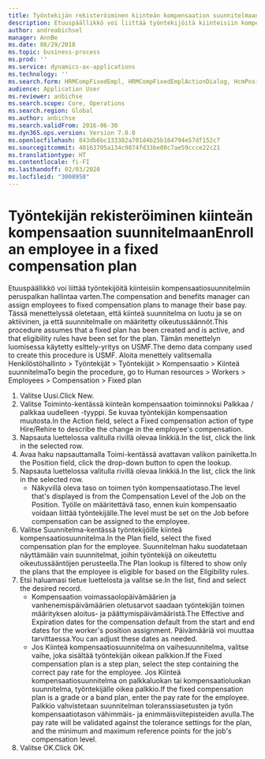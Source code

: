 ```yaml
---
title: Työntekijän rekisteröiminen kiinteän kompensaation suunnitelmaan
description: Etuuspäällikkö voi liittää työntekijöitä kiinteisiin kompensaatiosuunnitelmiin peruspalkan hallintaa varten.
author: andreabichsel
manager: AnnBe
ms.date: 08/29/2018
ms.topic: business-process
ms.prod: ''
ms.service: dynamics-ax-applications
ms.technology: ''
ms.search.form: HRMCompFixedEmpl, HRMCompFixedEmplActionDialog, HcmPositionLookup, HRMCompRefPointLookup
audience: Application User
ms.reviewer: anbichse
ms.search.scope: Core, Operations
ms.search.region: Global
ms.author: anbichse
ms.search.validFrom: 2016-06-30
ms.dyn365.ops.version: Version 7.0.0
ms.openlocfilehash: 843db6bc133382a701d4b25b164794e57df152c7
ms.sourcegitcommit: 40163705a134c9874fd33be80c7ae59ccce22c21
ms.translationtype: HT
ms.contentlocale: fi-FI
ms.lasthandoff: 02/03/2020
ms.locfileid: "3008958"
---
```

# <a name="enroll-an-employee-in-a-fixed-compensation-plan"></a><span data-ttu-id="51c36-103">Työntekijän rekisteröiminen kiinteän kompensaation suunnitelmaan</span><span class="sxs-lookup"><span data-stu-id="51c36-103">Enroll an employee in a fixed compensation plan</span></span>

<span data-ttu-id="51c36-104">Etuuspäällikkö voi liittää työntekijöitä kiinteisiin kompensaatiosuunnitelmiin peruspalkan hallintaa varten.</span><span class="sxs-lookup"><span data-stu-id="51c36-104">The compensation and benefits manager can assign employees to fixed compensation plans to manage their base pay.</span></span> <span data-ttu-id="51c36-105">Tässä menettelyssä oletetaan, että kiinteä suunnitelma on luotu ja se on aktiivinen, ja että suunnitelmalle on määritetty oikeutussäännöt.</span><span class="sxs-lookup"><span data-stu-id="51c36-105">This procedure assumes that a fixed plan has been created and is active, and that eligibility rules have been set for the plan.</span></span> <span data-ttu-id="51c36-106">Tämän menettelyn luomisessa käytetty esittely-yritys on USMF.</span><span class="sxs-lookup"><span data-stu-id="51c36-106">The demo data company used to create this procedure is USMF.</span></span> <span data-ttu-id="51c36-107">Aloita menettely valitsemalla Henkilöstöhallinto > Työntekijät > Työntekijät > Kompensaatio > Kiinteä suunnitelma</span><span class="sxs-lookup"><span data-stu-id="51c36-107">To begin the procedure, go to Human resources > Workers > Employees > Compensation > Fixed plan</span></span>

1. <span data-ttu-id="51c36-108">Valitse Uusi.</span><span class="sxs-lookup"><span data-stu-id="51c36-108">Click New.</span></span>
2. <span data-ttu-id="51c36-109">Valitse Toiminto-kentässä kiinteän kompensaation toiminnoksi Palkkaa / palkkaa uudelleen -tyyppi. Se kuvaa työntekijän kompensaation muutosta.</span><span class="sxs-lookup"><span data-stu-id="51c36-109">In the Action field, select a Fixed compensation action of type Hire/Rehire to describe the change in the employee's compensation.</span></span>
3. <span data-ttu-id="51c36-110">Napsauta luettelossa valitulla rivillä olevaa linkkiä.</span><span class="sxs-lookup"><span data-stu-id="51c36-110">In the list, click the link in the selected row.</span></span>
4. <span data-ttu-id="51c36-111">Avaa haku napsauttamalla Toimi-kentässä avattavan valikon painiketta.</span><span class="sxs-lookup"><span data-stu-id="51c36-111">In the Position field, click the drop-down button to open the lookup.</span></span>
5. <span data-ttu-id="51c36-112">Napsauta luettelossa valitulla rivillä olevaa linkkiä.</span><span class="sxs-lookup"><span data-stu-id="51c36-112">In the list, click the link in the selected row.</span></span>
    * <span data-ttu-id="51c36-113">Näkyvillä oleva taso on toimen työn kompensaatiotaso.</span><span class="sxs-lookup"><span data-stu-id="51c36-113">The level that's displayed is from the Compensation Level of the Job on the Position.</span></span> <span data-ttu-id="51c36-114">Työlle on määritettävä taso, ennen kuin kompensaatio voidaan liittää työntekijälle.</span><span class="sxs-lookup"><span data-stu-id="51c36-114">The level must be set on the Job before compensation can be assigned to the employee.</span></span>  
6. <span data-ttu-id="51c36-115">Valitse Suunnitelma-kentässä työntekijöille kiinteä kompensaatiosuunnitelma.</span><span class="sxs-lookup"><span data-stu-id="51c36-115">In the Plan field, select the fixed compensation plan for the employee.</span></span> <span data-ttu-id="51c36-116">Suunnitelman haku suodatetaan näyttämään vain suunnitelmat, joihin työntekijä on oikeutettu oikeutussääntöjen perusteella.</span><span class="sxs-lookup"><span data-stu-id="51c36-116">The Plan lookup is filtered to show only the plans that the employee is eligible for based on the Eligibility rules.</span></span>
7. <span data-ttu-id="51c36-117">Etsi haluamasi tietue luettelosta ja valitse se.</span><span class="sxs-lookup"><span data-stu-id="51c36-117">In the list, find and select the desired record.</span></span>
    * <span data-ttu-id="51c36-118">Kompensaation voimassaolopäivämäärien ja vanhenemispäivämäärien oletusarvot saadaan työntekijän toimen määrityksen aloitus- ja päättymispäivämääristä.</span><span class="sxs-lookup"><span data-stu-id="51c36-118">The Effective and Expiration dates for the compensation default from the start and end dates for the worker's position assignment.</span></span> <span data-ttu-id="51c36-119">Päivämääriä voi muuttaa tarvittaessa.</span><span class="sxs-lookup"><span data-stu-id="51c36-119">You can adjust these dates as needed.</span></span>  
    * <span data-ttu-id="51c36-120">Jos Kiinteä kompensaatiosuunnitelma on vaihesuunnitelma, valitse vaihe, joka sisältää työntekijän oikean palkkion.</span><span class="sxs-lookup"><span data-stu-id="51c36-120">If the Fixed compensation plan is a step plan, select the step containing the correct pay rate for the employee.</span></span> <span data-ttu-id="51c36-121">Jos Kiinteä kompensaatiosuunnitelma on palkkaluokan tai kompensaatioluokan suunnitelma, työntekijälle oikea palkkio.</span><span class="sxs-lookup"><span data-stu-id="51c36-121">If the fixed compensation plan is a grade or a band plan, enter the pay rate for the employee.</span></span> <span data-ttu-id="51c36-122">Palkkio vahvistetaan suunnitelman toleranssiasetusten ja työn kompensaatiotason vähimmäis- ja enimmäisviitepisteiden avulla.</span><span class="sxs-lookup"><span data-stu-id="51c36-122">The pay rate will be validated against the tolerance settings for the plan, and the minimum and maximum reference points for the job's compensation level.</span></span>  
8. <span data-ttu-id="51c36-123">Valitse OK.</span><span class="sxs-lookup"><span data-stu-id="51c36-123">Click OK.</span></span>

